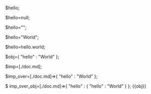 $hello;

$hello=null;

$hello="";

$hello="World";

$hello=hello.world;

$obj={
    "hello" : "World"
};

$imp=[./doc.md];

$imp_over=[./doc.md]=>{
    "hello" : "World"
};

$ imp_over_obj=[./doc.md]=>{
    "hello" : {
        "hello" : "World"
    }
};
{{obj}}